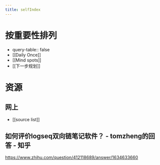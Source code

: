 ```yaml
---
title: selfIndex
---
```


# 按重要性排列
-
  query-table:: false
- [[Daily Once]]
- [[Mind spots]]
- [[下一步规划]]
# 资源
## 网上
- [[source list]]
##
## 如何评价logseq双向链笔记软件？ - tomzheng的回答 - 知乎
https://www.zhihu.com/question/412118689/answer/1634633660
##
##
##